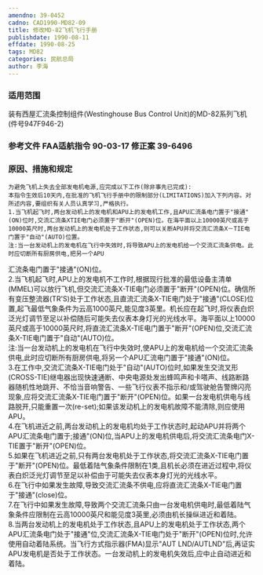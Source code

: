```yaml
---
amendno: 39-0452  
cadno: CAD1990-MD82-09  
title: 修改MD-82飞机飞行手册  
publishdate: 1990-08-11  
effdate: 1990-08-25  
tags: MD82  
categories: 民航总局  
author: 李海  
---
```

  
### 适用范围  
装有西屋汇流条控制组件(Westinghouse Bus Control Unit)的MD-82系列飞机(件号947F946-2)  
  
<!--more-->  
### 参考文件    FAA适航指令 90-03-17 修正案 39-6496  
  
### 原因、措施和规定  
    为避免飞机上失去全部发电机电源,应完成以下工作(除非事先已完成):  
    本指令生效后10天内,在批准的飞机飞行手册中的限制部分(LIMITATIONS)加入下列内容。对所述内容,要组织有关人员认真学习,严格执行。  
    1.当飞机起飞时,两台发动机上的发电机和APU上的发电机工作,且APU汇流条电门置于"接通"(ON)位时,交流汇流条XTIE电门必须置于"断开"(OPEN)位。在海平面以上10000英尺或高于10000英尺时,两台发动机上的发电机处于工作状态,则可以关断APU并将交流汇流条X－TIE电门置于"自动"(AUTO)位置。  
    注:当一台发动机上的发电机在飞行中失效时,将导致APU上的发电机给一个交流汇流条供电。此时应切断所有厨房供电,把另一个APU  
  
汇流条电门置于"接通"(ON)位。  
    2.当飞机起飞时,APU上的发电机不工作时,根据现行批准的最低设备主清单(MMEL)可以放行飞机,但交流汇流条X-TIE电门必须置于"断开"(OPEN)位。确信所有变压整流器(TR'S)处于工作状态,且直流汇流条X-TIE电门处于"接通"(CLOSE)位置,起飞最低气象条件为云高1000英尺,能见度3英里。机长应在起飞时,将仪表白炽泛光灯调节至足以补偿随后可能失去仪表本身灯光的光线水平。海平面以上10000英尺或高于10000英尺时,将直流汇流条X-TIE电门置于"断开"(OPEN)位,交流汇流条X-TIE电门置于"自动"(AUTO)位。  
    注:当一台发动机上的发电机在飞行中失效时,使APU上的发电机给一个交流汇流条供电,此时应切断所有厨房供电,将另一个APU汇流电门置于"接通"(ON)位。  
    3.在工作中,交流汇流条X-TIE电门处于"自动"(AUTO)位时,如果发生交流叉形(CROSS-TIE)继电器出现快速通断、中央电源处发出蜂鸣声和卡嗒声、线路断路器随机性地跳开、不恰当音响警告、一些飞行仪表不指示和/或驾驶舱告警牌闪亮现象,应将交流汇流条X-TIE电门置于"断开"(OPEN)位。如果一台发电机供电与线路脱开,只能重置一次(re-set);如果该发动机上的发电机故障不能清除,则应使用APU。  
    4.在飞机进近之前,两台发动机上的发电机均处于工作状态时,起动APU并将两个APU汇流条电门置于;接通"(ON)位,当APU上的发电机供电后,将交流汇流条电门X-TIE置于"断开"(OPEN)位。  
    5.如果在飞机进近之前,只有两台发电机处于工作状态,将交流汇流条X-TIE电门置于"断开"(OPEN)位。最低着陆气象条件限制在1类,且机长必须在进近过程中,将仪表白炽泛光灯调节至足以补偿由于可能失去仪表本身灯光的光线水平。  
    6.在飞行中如果发生故障,导致交流汇流条不供电,应将直流汇流条X-TIE电门置于"接通"(close)位。  
    7.在飞行中如果发生故障,导致两个交流汇流条只由一台发电机供电时,最低着陆气象条件应限制在云高10000英尺和能见度3英里,必须由机长操纵进近和着陆。  
    8.当两台发动机上的发电机处于工作状态,且APU上的发电机处于工作状态,两个APU汇流条电门处于"接通"位,交流汇流条X-TIE电门处于"断开"(OPEN)位时,允许使用自动着陆系统。当飞行方式指示器(FMA)显示"AUT LND/AUTLND"后,再证实APU发电机是否处于工作状态。一台发动机上的发电机失效后,应中止自动进近和着陆。  
  
  
